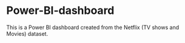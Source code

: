 # Power-BI-dashboard
This is a Power BI dashboard created from the Netflix (TV shows and Movies) dataset.
